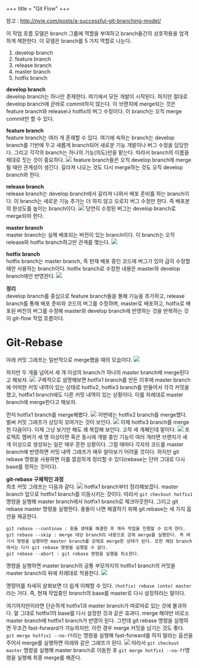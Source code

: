 +++
title = "Git Flow"
+++

참고 : http://nvie.com/posts/a-successful-git-branching-model/ <br>

이 작업 흐름 모델은 branch 그룹에 역할을 부여하고 branch들간의 상호작용을 엄격하게 제한한다. 이 모델은 branch를 5 가지 역할로 나눈다.<br>
1. develop branch
2. feature branch
3. release branch
4. master branch
5. hotfix branch

**develop branch**<br>
develop branch는 하나만 존재한다. 여기에서 모든 개발이 시작된다. 하지만 절대로 develop branch에 곧바로 commit하지 않는다. 이 브랜치에 merge되는 것은 feature branch와 release나 hotfix의 버그 수정이다. 이 branch는 오직 merge commit만 할 수 있다.<br>

**feature branch**<br>
feature branch는 여러 개 존재할 수 있다. 여기에 속하는 branch는 develop branch를 기반에 두고 새롭게 branch되어 새로운 기능 개발이나 버그 수정을 담당한다. 그리고 각각의 branch는 하나의 기능(의도)만을 맡는다. 따라서 branch의 이름을 제대로 짓는 것이 중요하다.
![](/feature-develop-branch-relation.jpg)
feature branch들은 오직 develop branch에 merge될 때만 관계성이 생긴다. 갈라져 나오는 것도 다시 merge하는 것도 오직 develop branch와 한다.<br>

**release branch**<br>
release branch는 develop branch에서 갈라져 나와서 배포 준비를 하는 branch이다. 이 branch는 새로운 기능 추가는 더 하지 않고 오로지 버그 수정만 한다. 즉 배포본의 완성도를 높이는 branch이다.
![](/feature-develop-releasebranch-relation.jpg)
당연히 수정된 버그는 develop branch로 merge되야 한다.<br>

**master branch**<br>
master branch는 실제 배포되는 버전이 있는 branch이다. 이 branch는 오직 release와 hotfix branch하고만 관계를 맺는다.
![](/master-branch.jpg)

**hotfix branch**<br>
hotfix branch는 master branch, 즉 현재 배포 중인 코드에 버그가 있어 급히 수정할 때만 사용하는 branch이다. hotfix branch로 수정한 내용은 master와 develop branch에만 반영한다.
![](/hotfix-branch.jpg)


**정리**<br>
develop branch를 중심으로 feature branch들을 통해 기능을 추가하고, release branch를 통해 배포 준비와 코드의 버그를 수정하며, master로 배포하고, hotfix로 배포된 버전의 버그를 수정해 master와 develop branch에 반영하는 것을 반복하는 것이 git-flow 작업 흐름이다.

# Git-Rebase
아래 커밋 그래프는 일반적으로 merge했을 때의 모습이다.
![](/basicworkflow.jpg)


하지만 두 개를 넘어서 세 개 이상의 branch가 하나의 master branch에 merge된다고 해보자.
![](/threebranchcase.jpg)
구체적으로 설명해보면 hotfix1 branch를 만든 이후에 master branch에 어떠한 커밋 내역이 있는 상태로 hotfix2, hotfix3 branch를 만들어서 각각 커밋을 했고, hotfix1 branch에도 다른 커밋 내역이 있는 상황이다. 이를 차례대로 master branch에 merge한다고 해보자.<br>

먼저 hotfix1 branch를 merge해봤다.
![](/threebranchcase-firstmerge.jpg)
이번에는 hotfix2 branch를 merge했다. 벌써 커밋 그래프가 상당히 꼬여가는 것이 보인다.
![](/threebranchcase-secondmerge.jpg)
이제 hotfix3 branch를 merge한 다음이다. 이제 그냥 보기만 해도 꽤 복잡해 보인다. 고작 세 개째인데 말이다.
![](/threebranchcase-thirdmerge.jpg)
프로젝트 멤버가 세 명 이상이면 혹은 동시에 개발 중인 기능이 여러 개라면 브랜치가 세 개 이상으로 생성되는 일은 매우 흔한 상황이다. 그럴 때마다 각자의 코드를 master branch에 반영하면 커밋 내역 그래프가 매우 알아보기 어려울 것이다. 하지만 git rebase 명령을 사용하면 이를 깔끔하게 정리할 수 있다(rebase는 단어 그대로 다시 base를 정하는 것이다).<br>

**git-rebase 구체적인 과정**<br>
최초 커밋 그래프는 다음과 같다.
![](/rebase1.jpg)
hotfix1 branch부터 정리해보겠다. master branch 앞으로 hotfix1 branch를 이동시키는 것이다. 따라서 `git checkout hotfix1` 명령을 실행해 master branch에서 hotfix1 branch로 체크아웃한다. 그리고 git rebase master 명령을 실행한다. 충돌이 나면 해결하기 위해 git rebase는 세 가지 옵션을 제공한다.
```
git rebase --continue : 충돌 생태를 해결한 후 계속 작업을 진행할 수 있게 한다.
git rebase --skip : merge 대상 branch의 내용으로 강제 merge를 실행한다. 즉 여기서 명령을 실행하면 master branch를 강제로 merge한 상태가 된다. 또한 해당 branch에서는 다시 git rebase 명령을 실행할 수 없다.
git rebase --abort : git rebase 명령을 실행을 취소한다.
```
명령을 실행하면 master branch의 공통 부모까지의 hotfix1 branch의 커밋을 master branch의 뒤에 차례대로 적용한다.
![](/rebase2.jpg)

명령어를 자세히 살펴보면 더 쉽게 이해할 수 있다. `(hotfix) rebase (onto) master`라는 거다. 즉, 현재 작업중인 branch의 base를 master로 다시 설정하라는 말이다. <br>

여기까지만이라면 단순하게 hotfix1과 master branch가 따로따로 있는 것에 불과하다. 말 그대로 hotfix1의 base를 다시 설정한 것과 같은 효과다. merge 해야만 비로소 master branch에 hotfix1 branch가 반영이 된다. 그런데 git rebase 명령을 실행하면 무조건 fast-forward가 가능하지만, 이런 경우 merge 커밋을 남기는 것도 좋다. `git merge hotfix1 --no-ff`라는 명령을 실행해 fast-forward를 하지 말라는 옵션을 주어서 merge를 실행하면 아래와 같은 그래프가 된다.
![](/rebase3.jpg)
따라서 `git checkout master` 명령을 실행해 master branch로 이동한 후 `git merge hotfix1 --no-ff`명령을 실행해 최종 merge를 해준다.
